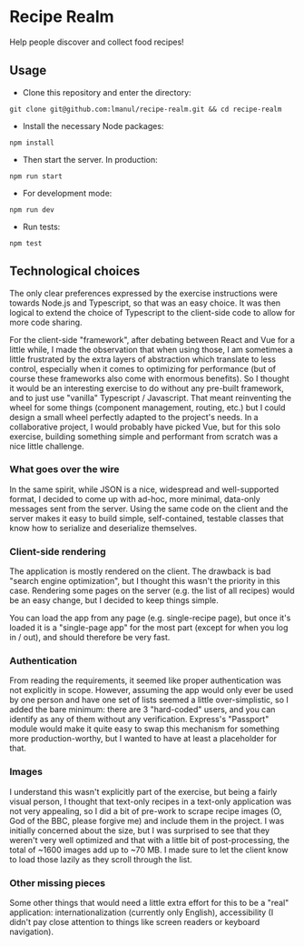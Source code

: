 # Recipe Realm

Help people discover and collect food recipes!

## Usage

* Clone this repository and enter the directory:

`git clone git@github.com:lmanul/recipe-realm.git && cd recipe-realm`

* Install the necessary Node packages:

`npm install`

* Then start the server. In production:

`npm run start`

* For development mode:

`npm run dev`

* Run tests:

`npm test`

## Technological choices

The only clear preferences expressed by the exercise instructions were towards
Node.js and Typescript, so that was an easy choice. It was then logical to
extend the choice of Typescript to the client-side code to allow for more code
sharing.

For the client-side "framework", after debating between React and Vue for a
little while, I made the observation that when using those, I am sometimes
a little frustrated by the extra layers of abstraction which translate to less
control, especially when it comes to optimizing for performance (but of course
these frameworks also come with enormous benefits). So I thought it would be
an interesting exercise to do without any pre-built framework, and to just use
"vanilla" Typescript / Javascript. That meant reinventing the wheel for some
things (component management, routing, etc.) but I could design a small wheel
perfectly adapted to the project's needs. In a collaborative project, I would
probably have picked Vue, but for this solo exercise, building something simple
and performant from scratch was a nice little challenge.

### What goes over the wire

In the same spirit, while JSON is a nice, widespread and well-supported format,
I decided to come up with ad-hoc, more minimal, data-only messages sent from
the server. Using the same code on the client and the server makes it easy to
build simple, self-contained, testable classes that know how to serialize and
deserialize themselves.

### Client-side rendering

The application is mostly rendered on the client. The drawback is bad "search
engine optimization", but I thought this wasn't the priority in this case.
Rendering some pages on the server (e.g. the list of all recipes) would be an
easy change, but I decided to keep things simple.

You can load the app from any page (e.g. single-recipe page), but once it's
loaded it is a "single-page app" for the most part (except for when you log
in / out), and should therefore be very fast.

### Authentication

From reading the requirements, it seemed like proper authentication was not
explicitly in scope. However, assuming the app would only ever be used by one
person and have one set of lists seemed a little over-simplistic, so I added
the bare minimum: there are 3 "hard-coded" users, and you can identify as any
of them without any verification. Express's "Passport" module would make it
quite easy to swap this mechanism for something more production-worthy, but
I wanted to have at least a placeholder for that.

### Images

I understand this wasn't explicitly part of the exercise, but being a fairly
visual person, I thought that text-only recipes in a text-only application was
not very appealing, so I did a bit of pre-work to scrape recipe images (O, God
of the BBC, please forgive me) and include them in the project. I was initially
concerned about the size, but I was surprised to see that they weren't very
well optimized and that with a little bit of post-processing, the total of
~1600 images add up to ~70 MB. I made sure to let the client know to load
those lazily as they scroll through the list.

### Other missing pieces

Some other things that would need a little extra effort for this to be a
"real" application: internationalization (currently only English),
accessibility (I didn't pay close attention to things like screen readers
or keyboard navigation).